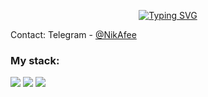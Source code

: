 <p align="center">
<a href="https://git.io/typing-svg"><img src="https://readme-typing-svg.demolab.com?font=Fira+Code&pause=1000&color=9A00F7&background=FFFFFF00&width=435&lines=I'm+Nikita+and+I+like+Python" alt="Typing SVG" /></a>
</p>

Contact: Telegram - <a href="https://t.me/NikAfee">@NikAfee</a>

### My stack:
<div id="badges">
  <img src="https://img.shields.io/badge/Python-blue?logo=python&logoColor=yellow&style=for-the-badge" />
  <img src="https://img.shields.io/badge/django-%23092E20.svg?style=for-the-badge&logo=django&logoColor=white" />
  <img src="https://img.shields.io/badge/Django%20REST%20FrameWork-firebrick?logo=django-rest-framework&logoColor=red&style=for-the-badge" />
</div>
